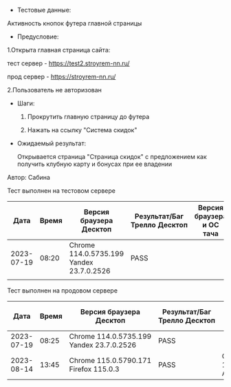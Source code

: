 * Тестовые данные:

Активность кнопок футера главной страницы	
	
* Предусловие:

 1.Открыта главная страница сайта:
 
 тест сервер - https://test2.stroyrem-nn.ru/
 
 прод сервер - https://stroyrem-nn.ru/
 
 2.Пользователь не авторизован
  
* Шаги:

  1. Прокрутить главную страницу до футера
  
  2. Нажать на ссылку "Система скидок"

* Ожидаемый результат:

   Открывается страница "Страница скидок" с предложением как получить клубную карту и бонусах при ее владении

Автор: Сабина

Тест выполнен на тестовом сервере

| Дата | Время | Версия браузера Десктоп | Результат/Баг Трелло Десктоп | Версия браузера и ОС тача | Результат/Баг Трелло Тач | Дата релиза | Имя |
| --- | --- | --- | --- | --- | --- | --- | --- |
| 2023-07-19 | 08:20  |Chrome 114.0.5735.199 Yandex 23.7.0.2526 |PASS |  |  | 16.06.23 | Сабина |
|  |  |  |  |     |  | |  |

Тест выполнен на продовом сервере

| Дата | Время | Версия браузера Десктоп | Результат/Баг Трелло Десктоп | Версия браузера и ОС тача | Результат/Баг Трелло Тач | Дата релиза | Имя |
| --- | --- | --- | --- | --- | --- | --- | --- |
|2023-07-19 | 08:25 |Chrome 114.0.5735.199 Yandex 23.7.0.2526 |PASS | |  | 16.06.23 | Сабина |
|2023-08-14 | 13:45 | Chrome 115.0.5790.171 Firefox 115.0.3 | PASS  | Chrome 115.0.5790.166, Android 10 | PASS  |13.08.23 | Татьяна|
